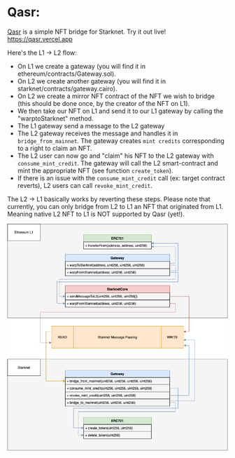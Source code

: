 # Qasr:

[Qasr](https://en.wikipedia.org/wiki/Qasr_El_Nil_Bridge) is a simple NFT bridge for Starknet.
Try it out live! https://qasr.vercel.app

Here's the L1 -> L2 flow:

- On L1 we create a gateway (you will find it in ethereum/contracts/Gateway.sol).
- On L2 we create another gateway (you will find it in starknet/contracts/gateway.cairo).
- On L2 we create a mirror NFT contract of the NFT we wish to bridge (this should be done once, by the creator of the NFT on L1).
- We then take our NFT on L1 and send it to our L1 gateway by calling the "warptoStarknet" method.
- The L1 gateway send a message to the L2 gateway
- The L2 gateway receives the message and handles it in `bridge_from_mainnet`. The gateway creates `mint credits` corresponding to a right to claim an NFT.
- The L2 user can now go and "claim" his NFT to the L2 gateway with `consume_mint_credit`. The gateway will call the L2 smart-contract and mint the appropriate NFT (see function `create_token`).
- If there is an issue with the `consume_mint_credit` call (ex: target contract reverts), L2 users can call `revoke_mint_credit`.

The L2 -> L1 basically works by reverting these steps. Please note that currently, you can only bridge from L2 to L1 an NFT that originated from L1. Meaning native L2 NFT to L1 is NOT supported by Qasr (yet!).

![Qasr](./qasr.png)
